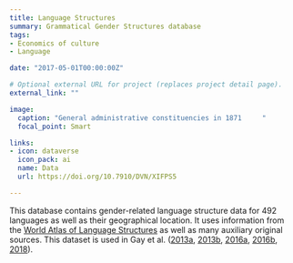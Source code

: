 ```yaml
---
title: Language Structures
summary: Grammatical Gender Structures database
tags:
- Economics of culture
- Language

date: "2017-05-01T00:00:00Z"

# Optional external URL for project (replaces project detail page).
external_link: ""

image:
  caption: "General administrative constituencies in 1871     "
  focal_point: Smart

links:
- icon: dataverse
  icon_pack: ai
  name: Data
  url: https://doi.org/10.7910/DVN/XIFPS5

---
```


This database contains gender-related language structure data for 492 languages as well as their geographical location. It uses information from the [World Atlas of Language Structures](https://wals.info/) as well as many auxiliary original sources. This dataset is used in Gay et al. ([2013a](https://victorgay.netlify.app/publication/gay_et_al_2013a/), [2013b](https://victorgay.netlify.app/publication/gay_et_al_2013/), [2016a](https://victorgay.netlify.app/publication/gay_et_al_2016/), [2016b](https://victorgay.netlify.app/publication/gay_et_al_2016a/), [2018](https://victorgay.netlify.app/publication/gay_et_al_2018/)).
